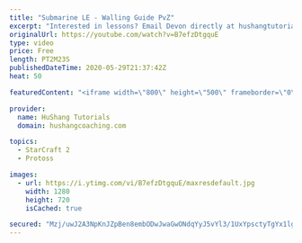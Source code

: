 ```yaml
---
title: "Submarine LE - Walling Guide PvZ"
excerpt: "Interested in lessons? Email Devon directly at hushangtutorials@outlook.com ------------------------------------------------------------------------------------------------------- Want to support HuShang Tutorials directly? Patreon is a website where you can contribute a monthly donation that will help"
originalUrl: https://youtube.com/watch?v=B7efzDtgquE
type: video
price: Free
length: PT2M23S
publishedDateTime: 2020-05-29T21:37:42Z
heat: 50

featuredContent: "<iframe width=\"800\" height=\"500\" frameborder=\"0\" src=\"https://www.youtube.com/embed/B7efzDtgquE\" allow=\"accelerometer; autoplay; encrypted-media; gyroscope; picture-in-picture\" allowfullscreen></iframe>"

provider:
  name: HuShang Tutorials
  domain: hushangcoaching.com

topics:
  - StarCraft 2
  - Protoss

images:
  - url: https://i.ytimg.com/vi/B7efzDtgquE/maxresdefault.jpg
    width: 1280
    height: 720
    isCached: true

secured: "Mzj/uwJ2A3NpKnJZpBen8embODwJwaGwONdqYyJ5vYl3/1UxYpsctyTgYx1lgsW/Y6ASW2GnR+VZoG6yxd77r72poI3aFnHmQhLCpvw7NcKsEyjM8IrprAj7YOTbWXynHeIwxNGg0SFMrs89bOurLmHnTVjA/lvykF9K2sC3wSZSSYN57SjoviFW7QbW3OEUEnjEh/GZ0rgKW+XL94IgX0e88e6dByHGyFDi1EOXfSwqP0wsBUJ/3nuZ1Ef+HrBjsgL9HNWpj38jiRGG+LIgDKdoEI/cebZEWkswOxVDG1pFKcFhUn9ldA6PgyoSCwbts7Xg1p177dMYxGa8mdu4Wdai3e4Tofwu0cohv9mYmwWFe37E9QZ6nHcOGBRq8HfcYhig7w5ZT2LSD+iBonJnI/fHMwe2+9g1zxqaYYboZKE=;Wp6D8/yYocr83iJvsUT25A=="
---
```


